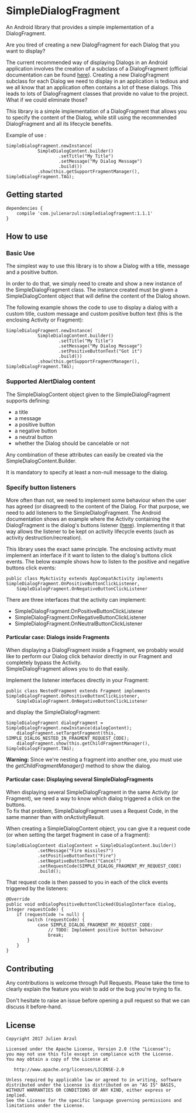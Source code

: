 # SimpleDialogFragment
An Android library that provides a simple implementation of a DialogFragment.

Are you tired of creating a new DialogFragment for each Dialog that you want to display?

The current recommended way of displaying Dialogs in an Android application involves the creation of a subclass of a DialogFragment (official documentation can be found [here](https://developer.android.com/guide/topics/ui/dialogs.html)).
Creating a new DialogFragment subclass for each Dialog we need to display in an application is tedious and we all know that an application often contains a lot of these dialogs. This leads to lots of DialogFragment classes that provide no value to the project.
What if we could eliminate those?

This library is a simple implementation of a DialogFragment that allows you to specify the content of the Dialog, while still using the recommended DialogFragment and all its lifecycle benefits.

Example of use :

    SimpleDialogFragment.newInstance(
                SimpleDialogContent.builder()
                        .setTitle("My Title")
                        .setMessage("My Dialog Message")
                        .build())
                .show(this.getSupportFragmentManager(), SimpleDialogFragment.TAG);


## Getting started

    dependencies {
        compile 'com.julienarzul:simpledialogfragment:1.1.1'
    }

## How to use
### Basic Use
The simplest way to use this library is to show a Dialog with a title, message and a positive button.

In order to do that, we simply need to create and show a new instance of the SimpleDialogFragment class. The instance created must be given a SimpleDialogContent object that will define the content of the Dialog shown.

The following example shows the code to use to display a dialog with a custom title, custom message and custom positive button text (this is the enclosing Activity or Fragment):

    SimpleDialogFragment.newInstance(
                SimpleDialogContent.builder()
                        .setTitle("My Title")
                        .setMessage("My Dialog Message")
                        .setPositiveButtonText("Got it")
                        .build())
                .show(this.getSupportFragmentManager(), SimpleDialogFragment.TAG);

### Supported AlertDialog content
The SimpleDialogContent object given to the SimpleDialogFragment supports defining:
* a title
* a message
* a positive button
* a negative button
* a neutral button
* whether the Dialog should be cancelable or not

Any combination of these attributes can easily be created via the SimpleDialogContent.Builder.

It is mandatory to specify at least a non-null message to the dialog.

### Specify button listeners
More often than not, we need to implement some behaviour when the user has agreed (or disagreed) to the content of the Dialog. For that purpose, we need to add listeners to the SimpleDialogFragment. The Android documentation shows an example where the Activity containing the DialogFragment is the dialog's buttons listener ([here](https://developer.android.com/guide/topics/ui/dialogs.html#PassingEvents)). Implementing it that way allows the listener to be kept on activity lifecycle events (such as activity destruction/recreation).

This library uses the exact same principle. The enclosing activity must implement an interface if it want to listen to the dialog's buttons click events. The below example shows how to listen to the positive and negative buttons click events:

    public class MyActivity extends AppCompatActivity implements SimpleDialogFragment.OnPositiveButtonClickListener,
        SimpleDialogFragment.OnNegativeButtonClickListener

There are three interfaces that the activity can implement:
* SimpleDialogFragment.OnPositiveButtonClickListener
* SimpleDialogFragment.OnNegativeButtonClickListener
* SimpleDialogFragment.OnNeutralButtonClickListener

#### Particular case: Dialogs inside Fragments
When displaying a DialogFragment inside a Fragment, we probably would like to perform our Dialog click behavior directly in our Fragment and completely bypass the Activity.  
SimpleDialogFragment allows you to do that easily.

Implement the listener interfaces directly in your Fragment:

    public class NestedFragment extends Fragment implements SimpleDialogFragment.OnPositiveButtonClickListener,
        SimpleDialogFragment.OnNegativeButtonClickListener

and display the SimpleDialogFragment:

    SimpleDialogFragment dialogFragment = SimpleDialogFragment.newInstance(dialogContent);
        dialogFragment.setTargetFragment(this, SIMPLE_DIALOG_NESTED_IN_FRAGMENT_REQUEST_CODE);
        dialogFragment.show(this.getChildFragmentManager(), SimpleDialogFragment.TAG);

**Warning:** Since we're nesting a fragment into another one, you must use the *getChildFragmentManager()* method to show the dialog.

#### Particular case: Displaying several SimpleDialogFragments
When displaying several SimpleDialogFragment in the same Activity (or Fragment), we need a way to know which dialog triggered a click on the buttons.  
To fix that problem, SimpleDialogFragment uses a Request Code, in the same manner than with onActivityResult.  

When creating a SimpleDialogContent object, you can give it a request code (or when setting the target fragment in case of a fragment): 

    SimpleDialogContent dialogContent = SimpleDialogContent.builder()
                .setMessage("Fire missiles?")
                .setPositiveButtonText("Fire")
                .setNegativeButtonText("Cancel")
                .setRequestCode(SIMPLE_DIALOG_FRAGMENT_MY_REQUEST_CODE)
                .build();

That request code is then passed to you in each of the click events triggered by the listeners:

    @Override
    public void onDialogPositiveButtonClicked(DialogInterface dialog, Integer requestCode) {
        if (requestCode != null) {
            switch (requestCode) {
                case SIMPLE_DIALOG_FRAGMENT_MY_REQUEST_CODE:
                    // TODO: Implement positive button behaviour
                    break;
            }
        }
    }

## Contributing
Any contributions is welcome through Pull Requests. Please take the time to clearly explain the feature you wish to add or the bug you're trying to fix.

Don't hesitate to raise an issue before opening a pull request so that we can discuss it before-hand.

## License

    Copyright 2017 Julien Arzul

    Licensed under the Apache License, Version 2.0 (the "License");
    you may not use this file except in compliance with the License.
    You may obtain a copy of the License at

       http://www.apache.org/licenses/LICENSE-2.0

    Unless required by applicable law or agreed to in writing, software
    distributed under the License is distributed on an "AS IS" BASIS,
    WITHOUT WARRANTIES OR CONDITIONS OF ANY KIND, either express or implied.
    See the License for the specific language governing permissions and
    limitations under the License.
